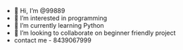 - 👋 Hi, I’m @99889
- 👀 I’m interested in programming
- 🌱 I’m currently learning Python
- 💞️ I’m looking to collaborate on beginner friendly project
- contact me - 8439067999

<!---
99889/99889 is a ✨ special ✨ repository because its `README.md` (this file) appears on your GitHub profile.
You can click the Preview link to take a look at your changes.
--->
